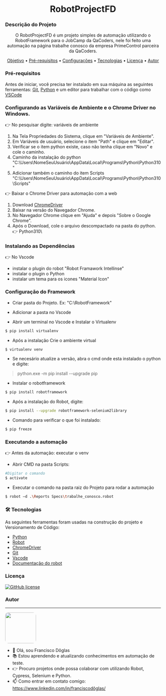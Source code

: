<h1 align="center"> RobotProjectFD</h1>

### Descrição do Projeto
<p align="center">O RobotProjectFD é um projeto simples de automação utilizando o RobotFramework para o JobCamp da QaCoders, nele foi feito uma automação na página trabalhe 
 conosco da empresa PrimeControl parceira da QaCoders.</p>
 
<p align="center">
 <a href="https://github.com/DoglasBSB/RobotProjectFD/new/main?readme=1#descri%C3%A7%C3%A3o-do-projeto">Objetivo</a> •
 <a href="https://github.com/DoglasBSB/RobotProjectFD/new/main?readme=1#pr%C3%A9-requisitos">Pré-requisitos</a> • 
 <a href="https://github.com/DoglasBSB/RobotProjectFD/new/main?readme=1#configurando-as-vari%C3%A1veis-de-ambiente-e-o-chrome-driver-no-windows">Configurações</a> • 
 <a href="https://github.com/DoglasBSB/RobotProjectFD/new/main?readme=1#-tecnologias">Tecnologias</a> • 
 <a href="https://github.com/DoglasBSB/RobotProjectFD/blob/main/LICENSE">Licença</a> • 
 <a href="https://github.com/DoglasBSB/RobotProjectFD/new/main?readme=1#autor">Autor</a>
</p>


### Pré-requisitos

Antes de iniciar, você precisa ter instalado em sua máquina as seguintes ferramentas:
[Git](https://git-scm.com), [Python](https://www.python.org/downloads/) e um editor para trabalhar com o código como [VSCode](https://code.visualstudio.com/)

### Configurando as Variáveis de Ambiente e o Chrome Driver no Windows.

:point_right: No pesquisar digite: variáveis de ambiente
1. Na Tela Propriedades do Sistema, clique em "Variáveis de Ambiente".
2. Em Variáveis de usuário, selecione o item "Path" e clique em "Editar".
3. Verificar se o item python existe, caso não tenha clique em "Novo" e cole o caminho.
4. Caminho da instalação do python "C:\Users\NomeSeuUsuário\AppData\Local\Programs\Python\Python310"
5. Adicionar também o caminho do item Scripts "C:\Users\NomeSeuUsuário\AppData\Local\Programs\Python\Python310\Scripts"

:point_right: Baixar o Chrome Driver para automação com a web
1. Download [ChromeDriver](https://chromedriver.chromium.org/)
2. Baixar na versão do Navegador Chrome. 
3. No Navegador Chrome clique em "Ajuda" e depois "Sobre o Google Chrome".
4. Após o Download, cole o arquivo descompactado na pasta do python. :point_right: Python310\

### Instalando as Dependências 

:point_right: No Vscode

- instalar o plugin do robot "Robot Framawork Intellinse"
- instalar o plugin o Python
- instalar um tema para os icones "Material Icon" 

### Configuração do Framework

- Criar pasta do Projeto. Ex: "C:\RobotFramework"
- Adicionar a pasta no Vscode 

- Abrir um terminal no Vscode e Instalar o Virtualenv
```bash
$ pip install virtualenv
```
- Após a instalação Crie o ambiente virtual
 ```bash
$ virtualenv venv
```
- Se necesário atualize a versão, abra o cmd onde esta instalado o python e digite:
> python.exe -m pip install --upgrade pip

- Instalar o robotframework
 ```bash
$ pip install robotframework
```
- Após a instalação do Robot, digite:  
 ```bash
$ pip install --upgrade robotframework-selenium2library
```
- Comando para verificar o que foi instalado:  
 ```bash
$ pip freeze
```
### Executando a automação

:point_right: Antes da automação: executar o venv
- Abrir CMD na pasta Scripts: 
```bash
#Digitar o comando
$ activate
```
- Executar o comando na pasta raiz do Projeto para  rodar a automação
 ```bash
 $ robot –d .\Reports Specs\trabalhe_conosco.robot
```
 
### 🛠 Tecnologias

As seguintes ferramentas foram usadas na construção do projeto e Versionamento de Código:

- [Python](https://www.python.org/downloads/)
- [Robot](https://robotframework.org/)
- [ChromeDriver](https://chromedriver.chromium.org/)
- [Git](https://git-scm.com/downloads)
- [Vscode](https://code.visualstudio.com/download)
- [Documentação do robot](https://robotframework.org/SeleniumLibrary/SeleniumLibrary.html)

### Licença

<a href="https://github.com/DoglasBSB/RobotProjectFD/blob/main/LICENSE"><img alt="GitHub license" src="https://img.shields.io/github/license/DoglasBSB/RobotProjectFD"></a>

### Autor 

---
<img style="border-radius: 10%;" src="https://avatars.githubusercontent.com/u/26123869?v=4" width="100px;" alt=""/>

- 👋 Olá, sou Francisco Dôglas
- 📚 Estou aprendendo e atualizando conhecimentos em automação de teste.
- 👉 Procuro projetos onde possa colaborar com utilizando Robot, Cypress, Selenium e Python.
- 📫 Como entrar em contato comigo: https://www.linkedin.com/in/franciscodôglas/

